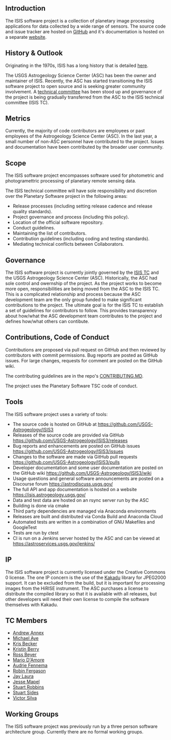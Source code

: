 ## Introduction
The ISIS software project is a collection of planetary image processing applications for data collected by a wide range of sensors. The source code and issue tracker are hosted on [GitHub](https://github.com/USGS-Astrogeology/ISIS3) and it's documentation is hosted on a separate [website](https://isis.astrogeology.usgs.gov/).

## History & Outlook
Originating in the 1970s, ISIS has a long history that is detailed [here](https://isis.astrogeology.usgs.gov/documents/IsisHistory/IsisHistory.html).

The USGS Astrogeology Science Center (ASC) has been the owner and maintainer of ISIS. Recently, the ASC has started transitioning the ISIS software project to open source and is seeking greater community involvement. A [technical committee](https://github.com/USGS-Astrogeology/ISIS_TC) has been stood up and governance of the project is being gradually transferred from the ASC to the ISIS technical committee (ISIS TC).

## Metrics

Currently, the majority of code contributors are employees or past employees of the Astrogeology Science Center (ASC). In the last year, a small number of non-ASC personnel have contributed to the project. Issues and documentation have been contributed by the broader user community.

## Scope
The ISIS software project encompasses software used for photometric and photogramettric processing of planetary remote sensing data.

The ISIS technical committee will have sole responsibility and discretion over the Planetary Software
project in the following areas:

* Release processes (including setting release cadence and release quality standards).
* Project governance and process (including this policy).
* Location of the official software repository.
* Conduct guidelines.
* Maintaining the list of contributors.
* Contribution guidelines (including coding and testing standards).
* Mediating technical conflicts between Collaborators.

## Governance
The ISIS software project is currently jointly governed by the [ISIS TC](https://github.com/USGS-Astrogeology/ISIS_TC) and the USGS Astrogeology Science Center (ASC). Historically, the ASC had sole control and owernship of the project. As the project works to become more open, responsibilities are being moved from the ASC to the ISIS TC. This is a complicated relationship and process because the ASC development team are the only group funded to make significant contributions to the project. The ultimate goal is for the ISIS TC to establish a set of guidelines for contributors to follow. This provides transparency about how/what the ASC development team contributes to the project and defines how/what others can contibute.

## Contributions, Code of Conduct
Contributions are proposed via pull request on GitHub and then reviewed by contributors with commit permissions. Bug reports are posted as GitHub issues. For large changes, requests for comment are posted on the GitHub wiki.

The contributing guidelines are in the repo's [CONTRIBUTING.MD](https://github.com/USGS-Astrogeology/ISIS3/blob/dev/CONTRIBUTING.md).

The project uses the Planetary Software TSC code of conduct.

## Tools
The ISIS software project uses a variety of tools:

- The source code is hosted on GitHub at https://github.com/USGS-Astrogeology/ISIS3
- Releases of the source code are provided via GitHub https://github.com/USGS-Astrogeology/ISIS3/releases
- Bug reports and enhancements are posted on GitHub issues https://github.com/USGS-Astrogeology/ISIS3/issues
- Changes to the software are made via GitHub pull requests https://github.com/USGS-Astrogeology/ISIS3/pulls
- Developer documentation and some user documentation are posted on the GitHub wiki https://github.com/USGS-Astrogeology/ISIS3/wiki
- Usage questions and general software announcements are posted on a Discourse forum https://astrodiscuss.usgs.gov/
- The full API and app documentation is hosted on a website https://isis.astrogeology.usgs.gov/
- Data and test data are hosted on an rsync server run by the ASC
- Building is done via cmake
- Third party dependencies are managed via Anaconda environments
- Releases are built and distributed via Conda Build and Anaconda Cloud
- Automated tests are written in a combination of GNU Makefiles and GoogleTest
- Tests are run by ctest
- CI is run on a Jenkins server hosted by the ASC and can be viewed at https://astroservices.usgs.gov/jenkins/

## IP
The ISIS software project is currently licensed under the Creative Commons 0 license. The one IP concern is the use of the [Kakadu](https://kakadusoftware.com/) library for JPEG2000 support. It can be excluded from the build, but it is important for processing images from the HiRISE instrument. The ASC purchases a license to distribute the compiled library so that it is available with all releases, but other developers will need their own license to compile the software themselves with Kakadu.

## TC Members
- [Andrew Annex](https://github.com/AndrewAnnex)
- [Michael Aye](https://github.com/michaelaye)
- [Kris Becker](https://github.com/KrisBecker)
- [Kristin Berry](https://github.com/kberryUSGS)
- [Ross Beyer](https://github.com/rbeyer)
- [Mario D'Amore](https://github.com/kidpixo)
- [Audrie Fennema](https://github.com/audiefen)
- [Robin Fergason](https://github.com/rfergason)
- [Jay Laura](https://github.com/jlaura)
- [Jesse Mapel](https://github.com/jessemapel)
- [Stuart Robbins](https://github.com/astrostu)
- [Stuart Sides](https://github.com/scsides)
- [Victor Silva](https://github.com/victoronline)

## Working Groups
The ISIS software project was previously run by a three person software architecture group. Currently there are no formal working groups.

